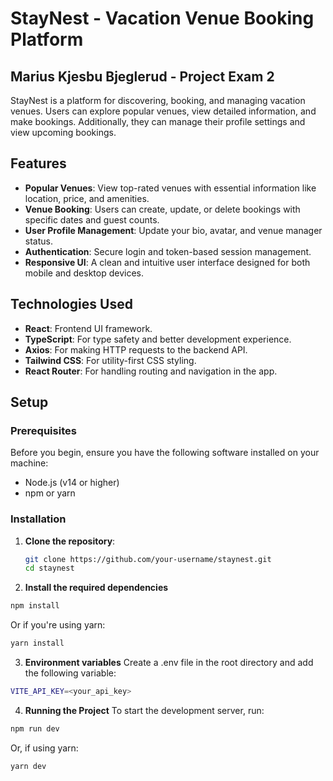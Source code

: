 # StayNest - Vacation Venue Booking Platform
## Marius Kjesbu Bjeglerud - Project Exam 2

StayNest is a platform for discovering, booking, and managing vacation venues. Users can explore popular venues, view detailed information, and make bookings. Additionally, they can manage their profile settings and view upcoming bookings.

## Features

- **Popular Venues**: View top-rated venues with essential information like location, price, and amenities.
- **Venue Booking**: Users can create, update, or delete bookings with specific dates and guest counts.
- **User Profile Management**: Update your bio, avatar, and venue manager status.
- **Authentication**: Secure login and token-based session management.
- **Responsive UI**: A clean and intuitive user interface designed for both mobile and desktop devices.

## Technologies Used

- **React**: Frontend UI framework.
- **TypeScript**: For type safety and better development experience.
- **Axios**: For making HTTP requests to the backend API.
- **Tailwind CSS**: For utility-first CSS styling.
- **React Router**: For handling routing and navigation in the app.

## Setup

### Prerequisites

Before you begin, ensure you have the following software installed on your machine:

- Node.js (v14 or higher)
- npm or yarn

### Installation

1. **Clone the repository**:
   ```bash
   git clone https://github.com/your-username/staynest.git
   cd staynest
   ```

2. **Install the required dependencies**
  ```bash
  npm install
  ```
  Or if you're using yarn:
  ```bash
  yarn install
  ```

3. **Environment variables**
  Create a .env file in the root directory and add the following variable:
  ```bash
  VITE_API_KEY=<your_api_key>
  ```

4. **Running the Project**
  To start the development server, run:
  ```bash
  npm run dev
  ```
  Or, if using yarn:
  ```bash
  yarn dev
  ```